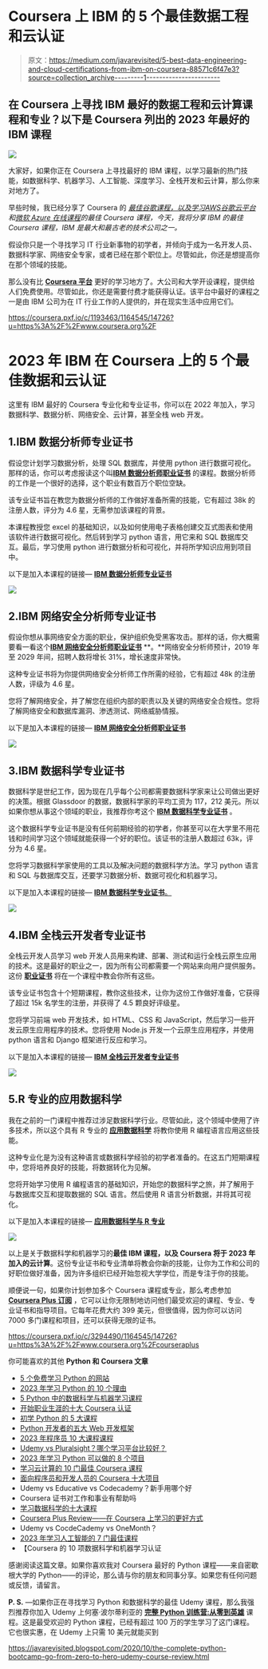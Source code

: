 # Coursera 上 IBM 的 5 个最佳数据工程和云认证

> 原文：<https://medium.com/javarevisited/5-best-data-engineering-and-cloud-certifications-from-ibm-on-coursera-88571c6f47e3?source=collection_archive---------1----------------------->

## 在 Coursera 上寻找 IBM 最好的数据工程和云计算课程和专业？以下是 Coursera 列出的 2023 年最好的 IBM 课程

[![](img/f4056a5eb330c35c0f3aee3f34fdcd0b.png)](https://coursera.pxf.io/c/3294490/1164545/14726?u=https%3A%2F%2Fwww.coursera.org%2Fprofessional-certificates%2Fibm-data-analyst)

大家好，如果你正在 Coursera 上寻找最好的 IBM 课程，以学习最新的热门技能，如数据科学、机器学习、人工智能、深度学习、全栈开发和云计算，那么你来对地方了。

早些时候，我已经分享了 Coursera 的 [*最佳谷歌课程，以及学习*](/javarevisited/7-best-google-professional-certificates-on-coursera-to-learn-data-analytics-python-and-it-support-42147311cfe2)*[AWS](https://javarevisited.blogspot.com/2020/05/top-5-amazon-web-services-aws-courses-for-beginners-and-experienced-programmers.html)[谷歌云平台](https://javarevisited.blogspot.com/2019/07/top-5-google-cloud-platform-gcp-courses-certifications-online.html)和[微软 Azure 在线课程](https://javarevisited.blogspot.com/2020/02/top-5-courses-to-crack-az-900-microsoft-azure-fundamentals-certification-exam.html)的最佳 Coursera 课程，今天，我将分享 IBM 的最佳 Coursera 课程，IBM 是最大和最古老的技术公司之一。*

假设你只是一个寻找学习 IT 行业新事物的初学者，并倾向于成为一名开发人员、数据科学家、网络安全专家，或者已经在那个职位上。尽管如此，你还是想提高你在那个领域的技能。

那么没有比 [**Coursera 平台**](https://coursera.pxf.io/c/1193463/1164545/14726?u=https%3A%2F%2Fwww.coursera.org%2F) 更好的学习地方了。大公司和大学开设课程，提供给人们免费使用。尽管如此，你还是需要付费才能获得认证。该平台中最好的课程之一是由 IBM 公司为在 IT 行业工作的人提供的，并在现实生活中应用它们。

<https://coursera.pxf.io/c/1193463/1164545/14726?u=https%3A%2F%2Fwww.coursera.org%2F>  

# 2023 年 IBM 在 Coursera 上的 5 个最佳数据和云认证

这里有 IBM 最好的 Coursera 专业化和专业证书，你可以在 2022 年加入，学习数据科学、数据分析、网络安全、云计算，甚至全栈 web 开发。

## 1.IBM 数据分析师专业证书

假设您计划学习数据分析，处理 SQL 数据库，并使用 python 进行数据可视化。那样的话，你可以考虑报读这个叫[**IBM 数据分析师职业证书**](https://coursera.pxf.io/c/3294490/1164545/14726?u=https%3A%2F%2Fwww.coursera.org%2Fprofessional-certificates%2Fibm-data-analyst) 的课程。数据分析师的工作是一个很好的选择，这个职业有数百万个职位空缺。

该专业证书旨在教您为数据分析师的工作做好准备所需的技能，它有超过 38k 的注册人数，评分为 4.6 星，无需参加该课程的背景。

本课程教授您 excel 的基础知识，以及如何使用电子表格创建交互式图表和使用该软件进行数据可视化。然后转到学习 python 语言，用它来和 SQL 数据库交互。最后，学习使用 python 进行数据分析和可视化，并将所学知识应用到项目中。

以下是加入本课程的链接— [**IBM 数据分析师专业证书**](https://coursera.pxf.io/c/3294490/1164545/14726?u=https%3A%2F%2Fwww.coursera.org%2Fprofessional-certificates%2Fibm-data-analyst)

[![](img/d7785a694f8f04d23d599864a88957d9.png)](https://coursera.pxf.io/c/3294490/1164545/14726?u=https%3A%2F%2Fwww.coursera.org%2Fprofessional-certificates%2Fibm-data-analyst)

## 2.IBM 网络安全分析师专业证书

假设你想从事网络安全方面的职业，保护组织免受黑客攻击。那样的话，你大概需要看一看这个[**IBM 网络安全分析师职业证书**](https://coursera.pxf.io/c/3294490/1164545/14726?u=https%3A%2F%2Fwww.coursera.org%2Fprofessional-certificates%2Fibm-cybersecurity-analyst) **。**网络安全分析师预计，2019 年至 2029 年间，招聘人数将增长 31%，增长速度非常快。

这种专业证书将为你提供网络安全分析师工作所需的经验，它有超过 48k 的注册人数，评级为 4.6 星。

您将了解网络安全，并了解您在组织内部的职责以及关键的网络安全合规性。您将了解网络安全和数据库漏洞、渗透测试、网络威胁情报。

以下是加入本课程的链接— [**IBM 网络安全分析师职业证书**](https://coursera.pxf.io/c/3294490/1164545/14726?u=https%3A%2F%2Fwww.coursera.org%2Fprofessional-certificates%2Fibm-cybersecurity-analyst)

[![](img/c69cb09c7891762dae6dd60c32ee14f8.png)](https://coursera.pxf.io/c/3294490/1164545/14726?u=https%3A%2F%2Fwww.coursera.org%2Fprofessional-certificates%2Fibm-cybersecurity-analyst)

## 3.IBM 数据科学专业证书

数据科学是世纪工作，因为现在几乎每个公司都需要数据科学家来让公司做出更好的决策。根据 Glassdoor 的数据，数据科学家的平均工资为 117，212 美元。所以如果你想从事这个领域的职业，我推荐你考这个 [**IBM 数据科学专业证书**](https://coursera.pxf.io/c/3294490/1164545/14726?u=https%3A%2F%2Fwww.coursera.org%2Fprofessional-certificates%2Fibm-data-science) 。

这个数据科学专业证书是没有任何前期经验的初学者，你甚至可以在大学里不用花钱和时间学习这个领域就能获得一个好的职位。该证书的注册人数超过 63k，评分为 4.6 星。

您将学习数据科学家使用的工具以及解决问题的数据科学方法。学习 python 语言和 SQL 与数据库交互，还要学习数据分析、数据可视化和机器学习。

以下是加入本课程的链接— [**IBM 数据科学专业证书**。](https://coursera.pxf.io/c/3294490/1164545/14726?u=https%3A%2F%2Fwww.coursera.org%2Fprofessional-certificates%2Fibm-data-science)

[![](img/8ee2b1467e5a6115054a5393e2ffa6fd.png)](https://coursera.pxf.io/c/3294490/1164545/14726?u=https%3A%2F%2Fwww.coursera.org%2Fprofessional-certificates%2Fibm-data-science)

## 4.IBM 全栈云开发者专业证书

全栈云开发人员学习 web 开发人员用来构建、部署、测试和运行全栈云原生应用的技术。这是最好的职业之一，因为所有公司都需要一个网站来向用户提供服务。这份 [**职业证书**](https://coursera.pxf.io/c/3294490/1164545/14726?u=https%3A%2F%2Fwww.coursera.org%2Fprofessional-certificates%2Fibm-full-stack-cloud-developer) 将在一个课程中教会你所有这些。

该专业证书包含十个短期课程，教你这些技术，让你为这份工作做好准备，它获得了超过 15k 名学生的注册，并获得了 4.5 颗良好评级星。

您将学习前端 web 开发技术，如 HTML、CSS 和 JavaScript，然后学习一些开发云原生应用程序的技术。您将使用 Node.js 开发一个云原生应用程序，并使用 python 语言和 Django 框架进行反应和学习。

以下是加入本课程的链接— [**IBM 全栈云开发者专业证书**](https://coursera.pxf.io/c/3294490/1164545/14726?u=https%3A%2F%2Fwww.coursera.org%2Fprofessional-certificates%2Fibm-full-stack-cloud-developer)

[![](img/d6de6fbd68f12a36a6484eb7947467ff.png)](https://coursera.pxf.io/c/3294490/1164545/14726?u=https%3A%2F%2Fwww.coursera.org%2Fprofessional-certificates%2Fibm-full-stack-cloud-developer)

## 5.R 专业的应用数据科学

我在之前的一门课程中推荐过涉足数据科学行业。尽管如此，这个领域中使用了许多技术，所以这个具有 R 专业的 [**应用数据科学**](https://coursera.pxf.io/c/3294490/1164545/14726?u=https%3A%2F%2Fwww.coursera.org%2Fspecializations%2Fapplied-data-science-r) 将教你使用 R 编程语言应用这些技能。

这种专业化是为没有这种语言或数据科学经验的初学者准备的。在这五门短期课程中，您将培养良好的技能，将数据转化为见解。

您将开始学习使用 R 编程语言的基础知识，开始您的数据科学之旅，并了解用于与数据库交互和提取数据的 SQL 语言。然后使用 R 语言分析数据，并将其可视化。

以下是加入本课程的链接— [**应用数据科学与 R 专业**](https://coursera.pxf.io/c/3294490/1164545/14726?u=https%3A%2F%2Fwww.coursera.org%2Fspecializations%2Fapplied-data-science-r)

[![](img/ad49c17515bceccdef833790f8f832b0.png)](https://coursera.pxf.io/c/3294490/1164545/14726?u=https%3A%2F%2Fwww.coursera.org%2Fspecializations%2Fapplied-data-science-r)

以上是关于数据科学和机器学习的**最佳 IBM 课程，以及 Coursera 将于 2023 年加入的云计算**。这份专业证书和专业清单将教会你新的技能，让你为工作和公司的好职位做好准备，因为许多组织已经开始忽视大学学位，而是专注于你的技能。

顺便说一句，如果你计划参加多个 Coursera 课程或专业，那么考虑参加 [**Coursera Plus 订阅**](https://coursera.pxf.io/c/3294490/1164545/14726?u=https%3A%2F%2Fwww.coursera.org%2Fcourseraplus) ，它可以让你无限制地访问他们最受欢迎的课程、专业、专业证书和指导项目。它每年花费大约 399 美元，但很值得，因为你可以访问 7000 多门课程和项目，还可以获得无限的证书。

<https://coursera.pxf.io/c/3294490/1164545/14726?u=https%3A%2F%2Fwww.coursera.org%2Fcourseraplus>  

你可能喜欢的其他 **Python 和** **Coursera 文章**

*   [5 个免费学习 Python 的网站](https://javarevisited.blogspot.com/2019/09/5-websites-to-learn-python-for-free.html)
*   [2023 年学习 Python 的 10 个理由](https://javarevisited.blogspot.com/2018/05/10-reasons-to-learn-python-programming.html)
*   [5 Python 中的数据科学与机器学习课程](https://javarevisited.blogspot.com/2018/03/top-5-data-science-and-machine-learning-online-courses-to-learn-online.html)
*   [开始职业生涯的十大 Coursera 认证](/javarevisited/top-10-coursera-certificates-to-start-your-career-in-cloud-data-science-ai-mainframe-and-it-558690c83587)
*   [初学 Python 的 5 大课程](https://hackernoon.com/top-5-courses-to-learn-python-in-2018-best-of-lot-26644a99e7ec)
*   [Python 开发者的五大 Web 开发框架](https://javarevisited.blogspot.com/2019/04/top-5-python-web-development-frameworks.html)
*   [2023 年程序员 10 大课程课程](https://javarevisited.blogspot.com/2020/08/top-10-coursera-courses-specilizations-and-certifications.html)
*   [Udemy vs Pluralsight？哪个学习平台比较好？](https://javarevisited.blogspot.com/2019/10/udemy-vs-pluralsight-review-which-is-better-to-learn-code.html)
*   [2023 年学习 Python 可以做的 8 个项目](/javarevisited/8-projects-you-can-buil-to-learn-python-in-2020-251dd5350d56)
*   [学习云计算的 10 门最佳 Coursera 课程](https://javarevisited.blogspot.com/2020/08/top-10-coursera-certifications-to-learn-cloud-computing-aws.html#axzz6WK1yC5WW)
*   [面向程序员和开发人员的 Coursera 十大项目](https://javarevisited.blogspot.com/2020/08/top-10-coursera-projects-to-learn-essential-programming-skills.html)
*   Udemy vs Educative vs Codecademy？新手用哪个好
*   Coursera 证书对工作和事业有帮助吗
*   [学习数据科学的十大课程](https://javarevisited.blogspot.com/2020/08/top-10-coursera-certifications-to-learn-Data-Science-Visualization-and-Data-Analysis.html)
*   [Coursera Plus Review——在 Coursera 上学习的更好方式](https://javarevisited.blogspot.com/2020/08/coursera-plus-better-way-to-take-coursera-courses-specilizations-certification.html)
*   Udemy vs CocdeCademy vs OneMonth？
*   [2023 年学习人工智能的 7 门最佳课程](/javarevisited/7-best-courses-to-learn-artificial-intelligence-in-2020-26d59d62f6fe)
*   【Coursera 的 10 项数据科学和机器学习认证

感谢阅读这篇文章。如果你喜欢我对 Coursera 最好的 Python 课程——来自密歇根大学的 Python——的评论，那么请与你的朋友和同事分享。如果您有任何问题或反馈，请留言。

**P. S.** —如果你正在寻找学习 Python 和数据科学的最佳 Udemy 课程，那么我强烈推荐你加入 Udemy 上何塞·波尔蒂利亚的 [**完整 Python 训练营:从零到英雄**](http://bit.ly/2BY5LJC) 课程。这是最受欢迎的 Python 课程，已经有超过 100 万的学生学习了这门课程。它也很实惠，在 Udemy 上只需 10 美元就能买到

<https://javarevisited.blogspot.com/2020/10/the-complete-python-bootcamp-go-from-zero-to-hero-udemy-course-review.html> 